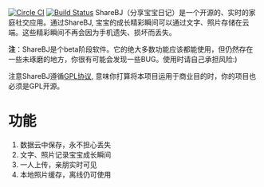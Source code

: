 [![Circle CI](https://circleci.com/gh/byrne-yan/ShareBJ/tree/master.svg?style=shield&circle-token=bd1af33cae573bc642c2ef22388c1b341f650d9d)](https://circleci.com/gh/byrne-yan/ShareBJ/tree/master) [![Build Status](https://travis-ci.org/byrne-yan/ShareBJ.svg?branch=master)](https://travis-ci.org/byrne-yan/ShareBJ)
ShareBJ（分享宝宝日记）是一个开源的、实时的家庭社交应用。通过ShareBJ, 宝宝的成长精彩瞬间可以通过文字、照片存储在云端。这些精彩瞬间不再会因为手机遗失、损坏而丢失。

**注**：ShareBJ是个beta阶段软件。它的绝大多数功能应该都能使用，但仍然存在一些未琢磨的地方，你很有可能会发现一些BUG。使用时请自己承担风险:)

注意ShareBJ遵循[GPL协议](https://www.gnu.org/licenses/gpl-2.0.html), 意味你打算将本项目运用于商业目的时，你的项目也必须是GPL开源。

# 功能
1. 数据云中保存，永不担心丢失
1. 文字、照片记录宝宝成长瞬间
1. 一人上传，亲朋实时可见
1. 本地照片缓存，离线仍可使用

# 


